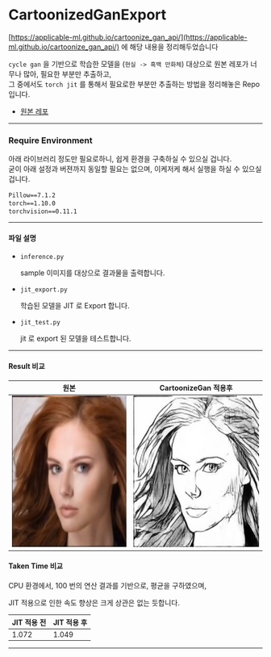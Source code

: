 # CartoonizedGanExport

[https://applicable-ml.github.io/cartoonize_gan_api/](https://applicable-ml.github.io/cartoonize_gan_api/) 에 해당 내용을 정리해두었습니다

`cycle gan` 을 기반으로 학습한 모델을 (`현실 -> 흑백 만화체`) 대상으로
원본 레포가 너무나 많아, 필요한 부분만 추출하고,  
그 중에서도 `torch jit` 를 통해서 필요로한 부분만 추출하는 방법을 정리해놓은 Repo 입니다. 

- [원본 레포](https://github.com/junyanz/pytorch-CycleGAN-and-pix2pix)

----

### Require Environment

아래 라이브러리 정도만 필요로하니, 쉽게 환경을 구축하실 수 있으실 겁니다.  
굳이 아래 설정과 버젼까지 동일할 필요는 없으며, 이케저케 해서 실행을 하실 수 있으실 겁니다.

```
Pillow==7.1.2
torch==1.10.0
torchvision==0.11.1
```



-----

#### 파일 설명

- `inference.py`

  sample 이미지를 대상으로 결과물을 출력합니다.

- `jit_export.py`

  학습된 모델을 JIT 로 Export 합니다.

- `jit_test.py`

  jit 로 export 된 모델을 테스트합니다.



-----

#### Result 비교

|원본|CartoonizeGan 적용후|
|------|---|
|<img src="./sample/a.jpeg" width="300" height="300">|<img src="./sample/cg_a.jpeg" width="300" height="300">|

#### Taken Time 비교

 CPU 환경에서, 100 번의 연산 결과를 기반으로, 평균을 구하였으며, 

JIT 적용으로 인한 속도 향상은 크게 상관은 없는 듯합니다. 

| JIT 적용 전 | JIT 적용 후 |
| ----------- | ----------- |
| 1.072       | 1.049       |



------



